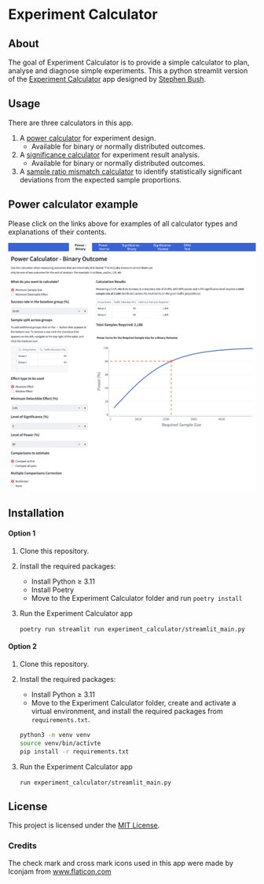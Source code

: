# Experiment Calculator

## About

The goal of Experiment Calculator is to provide a simple calculator to plan, analyse and diagnose simple experiments. This a python streamlit version of the [Experiment Calculator](https://github.com/sabush/ExperimentCalculator) app designed by [Stephen Bush](https://github.com/sabush).

## Usage

There are three calculators in this app.

1. A [power calculator](calculator_types/power_calculator.md) for experiment design.
    - Available for binary or normally distributed outcomes.
2. A [significance calculator](calculator_types/significance_calculator.md) for experiment result analysis.
    - Available for binary or normally distributed outcomes.
3. A [sample ratio mismatch calculator](calculator_types/srm_calculator.md) to identify statistically significant deviations from the expected sample proportions.

## Power calculator example

Please click on the links above for examples of all calculator types and explanations of their contents.

<img src="calculator_types/images/power_binary.png" alt="example image for the binary power calculator usage"/>

## Installation

#### Option 1

1. Clone this repository.
2. Install the required packages:
    - Install Python ≥ 3.11
    - Install Poetry
    - Move to the Experiment Calculator folder and run `poetry install`
3. Run the Experiment Calculator app

    `poetry run streamlit run experiment_calculator/streamlit_main.py`

#### Option 2

1. Clone this repository.
2. Install the required packages:

    - Install Python ≥ 3.11
    - Move to the Experiment Calculator folder, create and activate a virtual environment, and install the required packages from `requirements.txt`.

    ```bash
    python3 -m venv venv
    source venv/bin/activte
    pip install -r requirements.txt
    ```

3. Run the Experiment Calculator app

    `run experiment_calculator/streamlit_main.py`

## License

This project is licensed under the [MIT License](LICENSE).

### Credits

The check mark and cross mark icons used in this app were made by Iconjam from www.flaticon.com
